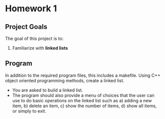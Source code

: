 # Homework 1

## Project Goals
The goal of this project is to:
1.	Familiarize  with **linked lists**

## Program
In addition to the required program files, this includes a makefile. 
Using C++ object oriented programming methods, create a linked list.
- You are asked to build a linked list.  
- The program should also provide a menu of choices that the user can use to do basic operations on the linked list such as a) adding a new item, b) delete an item, c) show the number of items, d) show all items, or simply to exit.  
